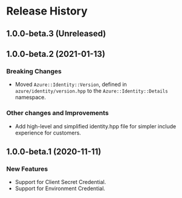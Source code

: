 # Release History

## 1.0.0-beta.3 (Unreleased)


## 1.0.0-beta.2 (2021-01-13)

### Breaking Changes 

- Moved `Azure::Identity::Version`, defined in `azure/identity/version.hpp` to the `Azure::Identity::Details` namespace.

### Other changes and Improvements

- Add high-level and simplified identity.hpp file for simpler include experience for customers.

## 1.0.0-beta.1 (2020-11-11)

### New Features

- Support for Client Secret Credential.
- Support for Environment Credential.
